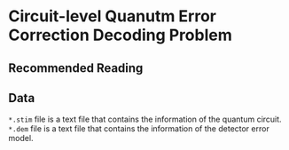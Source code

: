 # Circuit-level Quanutm Error Correction Decoding Problem

## Recommended Reading

## Data
`*.stim` file is a text file that contains the information of the quantum circuit.
`*.dem` file is a text file that contains the information of the detector error model.

